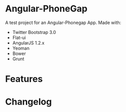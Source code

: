 Angular-PhoneGap
================

A test project for an Angular-Phonegap App.
Made with:
- Twitter Bootstrap 3.0
- Flat-ui
- AngularJS 1.2.x
- Yeoman
- Bower
- Grunt


Features
================


Changelog
================
